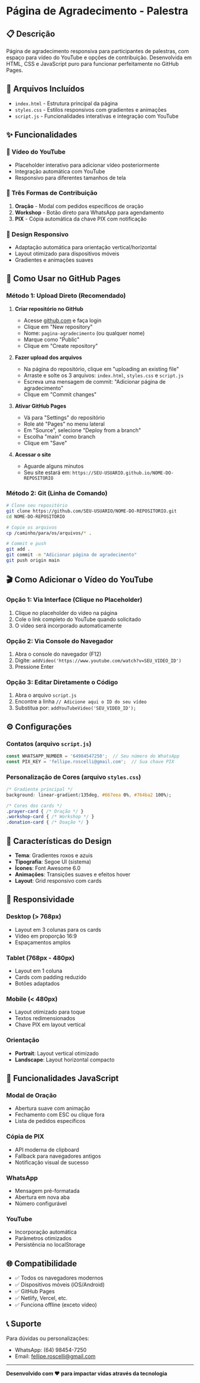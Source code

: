# Página de Agradecimento - Palestra

## 📋 Descrição

Página de agradecimento responsiva para participantes de palestras, com espaço para vídeo do YouTube e opções de contribuição. Desenvolvida em HTML, CSS e JavaScript puro para funcionar perfeitamente no GitHub Pages.

## 📁 Arquivos Incluídos

- `index.html` - Estrutura principal da página
- `styles.css` - Estilos responsivos com gradientes e animações
- `script.js` - Funcionalidades interativas e integração com YouTube

## ✨ Funcionalidades

### 🎥 Vídeo do YouTube
- Placeholder interativo para adicionar vídeo posteriormente
- Integração automática com YouTube
- Responsivo para diferentes tamanhos de tela

### 🙏 Três Formas de Contribuição

1. **Oração** - Modal com pedidos específicos de oração
2. **Workshop** - Botão direto para WhatsApp para agendamento
3. **PIX** - Cópia automática da chave PIX com notificação

### 📱 Design Responsivo
- Adaptação automática para orientação vertical/horizontal
- Layout otimizado para dispositivos móveis
- Gradientes e animações suaves

## 🚀 Como Usar no GitHub Pages

### Método 1: Upload Direto (Recomendado)

1. **Criar repositório no GitHub**
   - Acesse [github.com](https://github.com) e faça login
   - Clique em "New repository"
   - Nome: `pagina-agradecimento` (ou qualquer nome)
   - Marque como "Public"
   - Clique em "Create repository"

2. **Fazer upload dos arquivos**
   - Na página do repositório, clique em "uploading an existing file"
   - Arraste e solte os 3 arquivos: `index.html`, `styles.css` e `script.js`
   - Escreva uma mensagem de commit: "Adicionar página de agradecimento"
   - Clique em "Commit changes"

3. **Ativar GitHub Pages**
   - Vá para "Settings" do repositório
   - Role até "Pages" no menu lateral
   - Em "Source", selecione "Deploy from a branch"
   - Escolha "main" como branch
   - Clique em "Save"

4. **Acessar o site**
   - Aguarde alguns minutos
   - Seu site estará em: `https://SEU-USUARIO.github.io/NOME-DO-REPOSITORIO`

### Método 2: Git (Linha de Comando)

```bash
# Clone seu repositório
git clone https://github.com/SEU-USUARIO/NOME-DO-REPOSITORIO.git
cd NOME-DO-REPOSITORIO

# Copie os arquivos
cp /caminho/para/os/arquivos/* .

# Commit e push
git add .
git commit -m "Adicionar página de agradecimento"
git push origin main
```

## 🎬 Como Adicionar o Vídeo do YouTube

### Opção 1: Via Interface (Clique no Placeholder)
1. Clique no placeholder do vídeo na página
2. Cole o link completo do YouTube quando solicitado
3. O vídeo será incorporado automaticamente

### Opção 2: Via Console do Navegador
1. Abra o console do navegador (F12)
2. Digite: `addVideo('https://www.youtube.com/watch?v=SEU_VIDEO_ID')`
3. Pressione Enter

### Opção 3: Editar Diretamente o Código
1. Abra o arquivo `script.js`
2. Encontre a linha `// Adicione aqui o ID do seu vídeo`
3. Substitua por: `addYouTubeVideo('SEU_VIDEO_ID');`

## ⚙️ Configurações

### Contatos (arquivo `script.js`)
```javascript
const WHATSAPP_NUMBER = '64984547250';  // Seu número do WhatsApp
const PIX_KEY = 'fellipe.roscelli@gmail.com';  // Sua chave PIX
```

### Personalização de Cores (arquivo `styles.css`)
```css
/* Gradiente principal */
background: linear-gradient(135deg, #667eea 0%, #764ba2 100%);

/* Cores dos cards */
.prayer-card { /* Oração */ }
.workshop-card { /* Workshop */ }
.donation-card { /* Doação */ }
```

## 🎨 Características do Design

- **Tema**: Gradientes roxos e azuis
- **Tipografia**: Segoe UI (sistema)
- **Ícones**: Font Awesome 6.0
- **Animações**: Transições suaves e efeitos hover
- **Layout**: Grid responsivo com cards

## 📱 Responsividade

### Desktop (> 768px)
- Layout em 3 colunas para os cards
- Vídeo em proporção 16:9
- Espaçamentos amplos

### Tablet (768px - 480px)
- Layout em 1 coluna
- Cards com padding reduzido
- Botões adaptados

### Mobile (< 480px)
- Layout otimizado para toque
- Textos redimensionados
- Chave PIX em layout vertical

### Orientação
- **Portrait**: Layout vertical otimizado
- **Landscape**: Layout horizontal compacto

## 🔧 Funcionalidades JavaScript

### Modal de Oração
- Abertura suave com animação
- Fechamento com ESC ou clique fora
- Lista de pedidos específicos

### Cópia de PIX
- API moderna de clipboard
- Fallback para navegadores antigos
- Notificação visual de sucesso

### WhatsApp
- Mensagem pré-formatada
- Abertura em nova aba
- Número configurável

### YouTube
- Incorporação automática
- Parâmetros otimizados
- Persistência no localStorage

## 🌐 Compatibilidade

- ✅ Todos os navegadores modernos
- ✅ Dispositivos móveis (iOS/Android)
- ✅ GitHub Pages
- ✅ Netlify, Vercel, etc.
- ✅ Funciona offline (exceto vídeo)

## 📞 Suporte

Para dúvidas ou personalizações:
- WhatsApp: (64) 98454-7250
- Email: fellipe.roscelli@gmail.com

---

**Desenvolvido com ❤️ para impactar vidas através da tecnologia**

